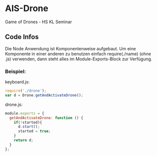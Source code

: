 # AIS-Drone
Game of Drones - HS KL Seminar

## Code Infos ##
Die Node Anwendung ist Komponentenweise aufgebaut. Um eine Komponente in einer anderen zu benutzen einfach require(./name) (ohne .js) verwenden, dann steht alles im Module-Exports-Block zur Verfügung.

### Beispiel:

keyboard.js:

```javascript
require('./drone');
var d = Drone.getAndActivateDrone();
```

drone.js:

```javascript 
module.exports = {
  getAndActivateDrone: function () {
    if(!started){
      d.start();
      started = true;
    }
    return d;
  }
};
```

